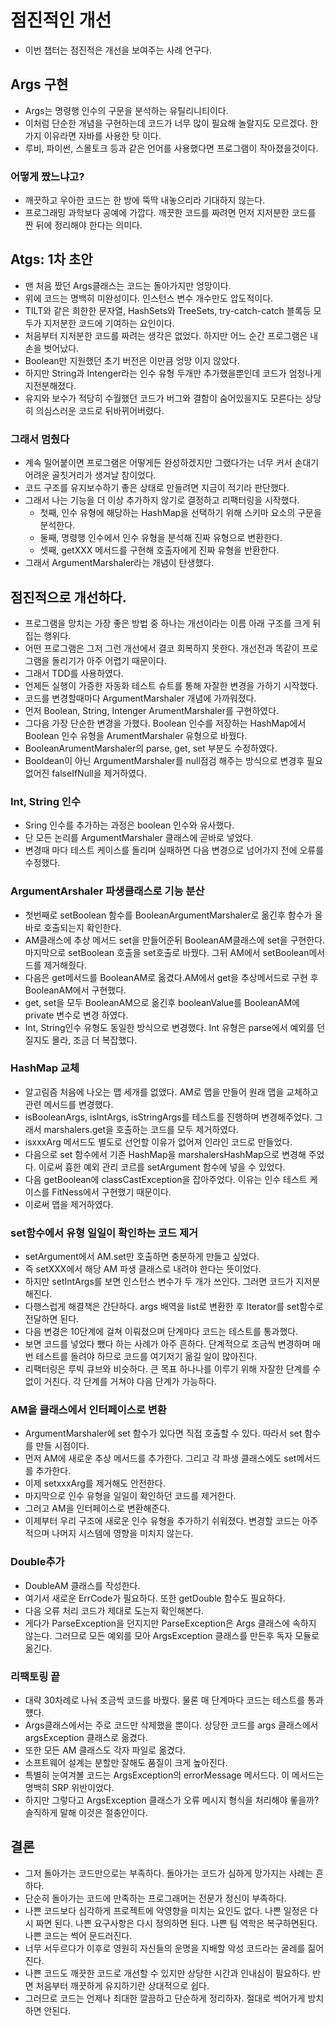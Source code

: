# 점진적인 개선

- 이번 챕터는 점진적은 개선을 보여주는 사례 연구다.

## Args 구현
- Args는 명령행 인수의 구문을 분석하는 유틸리니티이다.
- 이처럼 단순한 개념을 구현하는데 코드가 너무 많이 필요해 놀랄지도 모르겠다. 한가지 이유라면 자바를 사용한 탓 이다.
- 루비, 파이썬, 스몰토크 등과 같은 언어를 사용했다면 프로그램이 작아졌을것이다.

### 어떻게 짰느냐고?
- 깨끗하고 우아한 코드는 한 방에 뚝딱 내놓으리라 기대하지 않는다.
- 프로그래밍 과학보다 공예에 가깝다. 깨끗한 코드를 짜려면 먼저 지저분한 코드를 짠 뒤에 정리해야 한다는 의미다.

## Atgs: 1차 초안
- 맨 처음 짰던 Args클래스는 코드는 돌아가지만 엉망이다.
- 위에 코드는 명백히 미완성이다. 인스턴스 변수 개수만도 압도적이다.
- TILT와 같은 희한한 문자열, HashSets와 TreeSets, try-catch-catch 블록등 모두가 지저분한 코드에 기여하는 요인이다.
- 처음부터 지저분한 코드를 짜려는 생각은 없었다. 하지만 어느 순간 프로그램은 내 손을 벗어났다.
- Boolean만 지원했던 초기 버전은 이만큼 엉망 이지 않았다.
- 하지만 String과 Intenger라는 인수 유형 두개만 추가했을뿐인데 코드가 엄청나게 지전분해졌다.
- 유지와 보수가 적당히 수월했던 코드가 버그와 결함이 숨어있을지도 모른다는 상당히 의심스러운 코드로 뒤바뀌어버렸다.

### 그래서 멈췄다
- 계속 밀어붙이면 프로그램은 어떻게든 완성하겠지만 그랬다가는 너무 커서 손대기 어려운 골칫거리가 생겨날 참이었다.
- 코드 구조를 유지보수하기 좋은 상태로 만들려면 지금이 적기라 판단했다.
- 그래서 나는 기능을 더 이상 추가하지 않기로 결정하고 리팩터링을 시작했다.
  - 첫째, 인수 유형에 해당하는 HashMap을 선택하기 위해 스키마 요소의 구문을 분석한다.
  - 둘째, 명령행 인수에서 인수 유형을 분석해 진짜 유형으로 변환한다.
  - 셋째, getXXX 메서드를 구현해 호출자에게 진짜 유형을 반환한다.
- 그래서 ArgumentMarshaler라는 개념이 탄생했다.

## 점진적으로 개선하다.
- 프로그램을 망치는 가장 좋은 방법 중 하나는 개선이라는 이름 아래 구조를 크게 뒤집는 행위다.
- 어떤 프로그램은 그저 그런 개선에서 결코 회복하지 못한다. 개선전과 똑같이 프로그램을 돌리기가 아주 어렵기 때문이다.
- 그래서 TDD를 사용하였다.
- 언제든 실행이 가증한 자동화 테스트 슈트를 통해 자잘한 변경을 가하기 시작했다.
- 코드를 변경할때마다 ArgumentMarshaler 개념에 가까워졌다.
- 먼저 Boolean, String, Intenger ArumentMarshaler를 구현하였다.
- 그다음 가장 단순한 변경을 가했다. Boolean 인수를 저장하는 HashMap에서 Boolean 인수 유형을 ArumentMarshaler 유형으로 바꿨다.
- BooleanArumentMarshaler의 parse, get, set 부분도 수정하였다.
- Booldean이 아닌 ArgumentMarshaler를 null점검 해주는 방식으로 변경후 필요없어진 falseIfNull을 제거하였다.

### Int, String 인수
- Sring 인수를 추가하는 과정은 boolean 인수와 유사했다.
- 단 모든 논리를 ArgumentMarshaler 클래스에 곧바로 넣었다.
- 변경때 마다 테스트 케이스를 돌리며 실패하면 다음 변경으로 넘어가지 전에 오류를 수정했다.

### ArgumentArshaler 파생클래스로 기능 분산
- 첫번째로 setBoolean 함수를 BooleanArgumentMarshaler로 옮긴후 함수가 올바로 호출되는지 확인한다.
- AM클래스에 추상 메서드 set을 만들어준뒤 BooleanAM클래스에 set을 구현한다. 마지막으로 setBoolean 호출을 set호출로 바꿨다. 그뒤 AM에서 setBoolean메서드를 제거해줬다.
- 다음은 get메서드를 BooleanAM로 옮겼다.AM에서 get을 추상메서드로 구현 후 BooleanAM에서 구현했다.
- get, set을 모두 BooleanAM으로 옮긴후 booleanValue를 BooleanAM에 private 변수로 변경 하였다.
- Int, String인수 유형도 동일한 방식으로 변경했다. Int 유형은 parse에서 예외를 던질지도 몰라, 조금 더 복잡했다.

### HashMap 교체
- 알고림즘 처음에 나오는 맵 세개를 없앴다. AM로 맵을 만들어 원래 맵을 교체하고 관련 메서드를 변경했다.
- isBooleanArgs, isIntArgs, isStringArgs를 테스트를 진행하며 변경해주었다. 그래서 marshalers.get을 호출하는 코드를 모두 제거하였다.
- isxxxArg 메서드도 별도로 선언할 이유가 없어져 인라인 코드로 만들었다.
- 다음으로 set 함수에서 기존 HashMap을 marshalersHashMap으로 변경해 주었다. 이로써 흉한 예외 관리 코르를 setArgument 함수에 넣을 수 있었다.
- 다음 getBoolean에 classCastException을 잡아주었다. 이유는 인수 테스트 케이스를 FitNess에서 구현했기 때문이다.
- 이로써 맵을 제거하였다.

### set함수에서 유형 일일이 확인하는 코드 제거
- setArgument에서 AM.set만 호출하면 충분하게 만들고 싶었다.
- 즉 setXXX에서 해당 AM 파생 클래스로 내려야 한다는 뜻이었다.
- 하지만 setIntArgs를 보면 인스턴스 변수가 두 개가 쓰인다. 그러면 코드가 지저분해진다.
- 다행스럽게 해결책은 간단하다. args 배역을 list로 변환한 후 Iterator를 set함수로 전달하면 된다.
- 다음 변경은 10단계에 걸쳐 이뤄졌으며 단계마다 코드는 테스트를 통과했다.
- 보면 코드를 넣었다 뺐다 하는 사례가 아주 흔하다. 단계적으로 조금씩 변경하며 매번 테스트를 돌려야 하므로 코드를 여기저기 옮길 일이 많아진다.
- 리팩터링은 루빅 큐브와 비슷하다. 큰 목표 하나나를 이루기 위해 자잘한 단계를 수없이 거친다. 각 단계를 거쳐야 다음 단계가 가능하다.

### AM을 클래스에서 인터페이스로 변환
- ArgumentMarshaler에 set 함수가 있다면 직접 호출할 수 있다. 따라서 set 함수를 만들 시점이다.
- 먼저 AM에 새로운 추상 메서드를 추가한다. 그리고 각 파생 클래스에도 set메서드를 추가한다.
- 이제 setxxxArg를 제거해도 안전한다.
- 마지막으로 인수 유형을 일일이 확인하던 코드를 제거한다. 
- 그러고 AM을 인터페이스로 변환해준다.
- 이제부터 우리 구조에 새로운 인수 유형을 추가하기 쉬워졌다. 변경할 코드는 아주 적으며 나머지 시스템에 영향을 미치지 않는다.

### Double추가
- DoubleAM 클래스를 작성한다.
- 여기서 새로운 ErrCode가 필요하다. 또한 getDouble 함수도 필요하다.
- 다음 오류 처리 코드가 제대로 도는지 확인해본다.
- 게다가 ParseException을 던지지만 ParseException은 Args 클래스에 속하지 않는다. 그러므로 모든 예외를 모아 ArgsException 클래스를 만든후 독자 모듈로 옮긴다.

### 리팩토링 끝
- 대략 30차례로 나눠 조금씩 코드를 바꿨다. 물론 매 단계마다 코드는 테스트를 통과헀다.
- Args클래스에서는 주로 코드만 삭제했을 뿐이다. 상당한 코드를 args 클래스에서 argsException 클래스로 옮겼다.
- 또한 모든 AM 클래스도 각자 파일로 옮겼다.
- 소프트웨어 설계는 분할만 잘해도 품질이 크게 높아진다.
- 특별히 눈여겨볼 코드는 ArgsException의 errorMessage 메서드다. 이 메서드는 명백히 SRP 위반이었다.
- 하지만 그렇다고 ArgsException 클래스가 오류 메시지 형식을 처리해야 롷을까? 솔직하게 말해 이것은 절충안이다.

## 결론
- 그저 돌아가는 코드만으로는 부족하다. 돌아가는 코드가 심하게 망가지는 사례는 흔하다.
- 단순히 돌아가는 코드에 만족하는 프로그래머는 전문가 정신이 부족하다.
- 나쁜 코드보다 심각하게 프로젝트에 악영향을 미치는 요인도 없다. 나쁜 일정은 다시 짜면 된다. 나쁜 요구사항은 다시 정의하면 된다. 나쁜 팀 역학은 복구하면된다. 나쁜 코드는 썩어 문드러진다.
- 너무 서두르다가 이후로 영원히 자신들의 운명을 지배할 악성 코드라는 굴레를 짊어진다.
- 나쁜 코드도 깨끗한 코드로 개선할 수 있지만 상당한 시간과 인내심이 필요하다. 반면 처음부터 깨끗하게 유지하기란 상대적으로 쉽다.
- 그러므로 코드는 언제나 최대한 깔끔하고 단순하게 정리하자. 절대로 썩어가게 방치하면 안된다.

